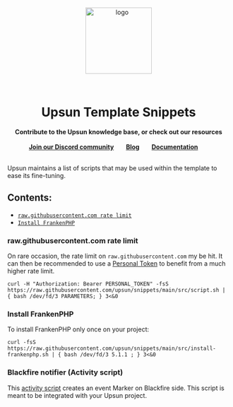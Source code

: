 
<br />
<p align="center">
    <a href="https://upsun.com">
        <img src="https://upsun.com/logos/logo_vertical.svg" alt="logo" width="150px">
    </a>
</p>
<br />
<h1 align="center">Upsun Template Snippets</h1>

<p align="center">
    <strong>Contribute to the Upsun knowledge base, or check out our resources</strong>
    <br />
    <br />
    <a href="https://discord.com/invite/PkMc2pVCDV"><strong>Join our Discord community</strong></a>&nbsp&nbsp&nbsp&nbsp&nbsp&nbsp
    <a href="https://upsun.com/blog/"><strong>Blog</strong></a>&nbsp&nbsp&nbsp&nbsp&nbsp&nbsp
    <a href="https://docs.upsun.com"><strong>Documentation</strong></a>&nbsp&nbsp&nbsp&nbsp&nbsp&nbsp
    <br /><br />
</p>

Upsun maintains a list of scripts that may be used within the template to ease its fine-tuning.

## Contents:
* [`raw.githubusercontent.com rate limit`](#rawgithubusercontentcom-rate-limit)
* [`Install FrankenPHP`](#install-frankenphp)

[//]: # (* [`Install a specific version of Node on non-Node JS container`]&#40;#Install-a-specific-version-of-Node-on-non-Node-JS-container&#41;)

[//]: # (* [`Upsunify script`]&#40;#upsunify-script&#41;)

[//]: # (* [`Install Swoole`]&#40;#install-swoole&#41;)

### raw.githubusercontent.com rate limit

On rare occasion, the rate limit on `raw.githubusercontent.com` my be hit. It can
then be recommended to use a [Personal Token](https://docs.github.com/en/authentication/keeping-your-account-and-data-secure/creating-a-personal-access-token) to benefit
from a much higher rate limit.

```
curl -H "Authorization: Bearer PERSONAL_TOKEN" -fsS https://raw.githubusercontent.com/upsun/snippets/main/src/script.sh | { bash /dev/fd/3 PARAMETERS; } 3<&0
```

[//]: # (### Install a specific version of Node on non-Node JS container)

[//]: # ()
[//]: # (The [documentation]&#40;https://docs.upsun.com/get-started/here/configure/nodejs.html&#41; describes how)

[//]: # (to specify the Node version to use and/or how to add Yarn to the NodeJS container.)

[//]: # ()
[//]: # (For other containers, such as the PHP one, it may be needed to rely on a specific)

[//]: # (version of NodeJS, and use Yarn as well.)

[//]: # ()
[//]: # (#### Install the LTS version of node)

[//]: # (```)

[//]: # (export N_PREFIX=$HOME/.n)

[//]: # (export PATH=$N_PREFIX/bin:$PATH)

[//]: # (curl -fsS https://raw.githubusercontent.com/upsun/snippets/main/src/install_node.sh | { bash /dev/fd/3 -v lts; } 3<&0)

[//]: # (```)

[//]: # ()
[//]: # (#### Install the 17.5 version of node with Yarn)

[//]: # (```)

[//]: # (export N_PREFIX=$HOME/.n)

[//]: # (export PATH=$N_PREFIX/bin:$PATH)

[//]: # (curl -fsS https://raw.githubusercontent.com/upsun/snippets/main/src/install_node.sh | { bash /dev/fd/3 -v 17.5 -y; } 3<&0)

[//]: # (```)

[//]: # ()
[//]: # (#### Use)

[//]: # ()
[//]: # (An example build hook is listed below. If using this snippet, do not add `corepack` as a [build dependency as outlined in the Upsun documentation]&#40;https://docs.upsun.com/get-started/here/configure/nodejs.html#use-yarn-as-a-package-manager&#41;, as it is already done for you. With the `-y` flag, the hook below will install Node.js 14.19.0 along with Yarn, afterwhich yarn commands can be run through corepack.)

[//]: # ()
[//]: # (```yaml)

[//]: # (name: app)

[//]: # (type: php:8.0)

[//]: # (dependencies:)

[//]: # (    php:)

[//]: # (        composer/composer: '^2')

[//]: # (variables:)

[//]: # (    env:)

[//]: # (        NODE_VERSION: v14.19.0)

[//]: # (build:)

[//]: # (    flavor: none)

[//]: # (hooks:)

[//]: # (    build: |)

[//]: # (        set -e )

[//]: # (        composer install)

[//]: # (        )
[//]: # (        export N_PREFIX=$HOME/.n)

[//]: # (        export PATH=$N_PREFIX/bin:$PATH)

[//]: # (        curl -fsS https://raw.githubusercontent.com/platformsh/snippets/main/src/install_node.sh | { bash /dev/fd/3 -v $NODE_VERSION -y; } 3<&0)

[//]: # (        )
[//]: # (        PUPPETEER_SKIP_CHROMIUM_DOWNLOAD=1 corepack yarn install)

[//]: # (        PUPPETEER_SKIP_CHROMIUM_DOWNLOAD=1 corepack yarn packages:build)

[//]: # (        corepack yarn run less)

[//]: # (        corepack yarn run webpack)

[//]: # (```)

[//]: # ()
[//]: # (> **Note:**)

[//]: # (>)

[//]: # (> By default, `n` will try and install to `/usr/local/n`, which is not allowed on Platform.sh. You can instead specify the install location using the [variable `N_PREFIX` and then adding to `PATH`]&#40;https://github.com/tj/n#optional-environment-variables&#41;. If you will also need `n` outside of the build hook, add the two `export` lines to `.environment` as well. )

[//]: # (### Upsunify script)

[//]: # ()
[//]: # (The `upsunify` script will generate the `.upsun/config.yaml` file and all the)

[//]: # (files needed to run a specific project on Upsun.)

[//]: # ()
[//]: # (To platformify a Laravel project:)

[//]: # (```)

[//]: # (curl -fsS https://raw.githubusercontent.com/platformsh/snippets/main/src/platformify.sh | { bash /dev/fd/3 -t laravel ; } 3<&0)

[//]: # (```)

[//]: # ()
[//]: # (To platformify a Laravel project and a speficic folder:)

[//]: # (```)

[//]: # (curl -fsS https://raw.githubusercontent.com/platformsh/snippets/main/src/platformify.sh | { bash /dev/fd/3 -t laravel -p path/to/dir ; } 3<&0)

[//]: # (```)

[//]: # ()
[//]: # (When ran on an empty folder, the script will clone the full template.)

[//]: # ()
[//]: # (### Install Swoole)

[//]: # ()
[//]: # (The `install_swoole` script will install and enable the Swoole or Open Swoole extension in a PHP container.)

[//]: # ()
[//]: # (To install Open Swoole v4.11.0:)

[//]: # (```)

[//]: # (curl -fsS https://raw.githubusercontent.com/platformsh/snippets/main/src/install_swoole.sh | { bash /dev/fd/3 openswoole 4.11.0 ; } 3<&0)

[//]: # (```)

[//]: # ()
[//]: # (To install Swoole v4.8.10:)

[//]: # (```)

[//]: # (curl -fsS https://raw.githubusercontent.com/platformsh/snippets/main/src/install_swoole.sh | { bash /dev/fd/3 swoole 4.8.10 ; } 3<&0)

[//]: # (```)

[//]: # ()
[//]: # (### Install Relay &#40;Redis&#41;)

[//]: # ()
[//]: # (The `install-relay` script will install and enable the [Relay]&#40;https://relay.so&#41; extension in a PHP container.)

[//]: # ()
[//]: # (To install Relay v0.6.0:)

[//]: # (Note the version should be prefixed with `v` &#40;**v**0.6.0&#41;)

[//]: # (```)

[//]: # (curl -fsS https://raw.githubusercontent.com/platformsh/snippets/main/src/install-relay.sh | { bash /dev/fd/3 v0.6.0 ; } 3<&0)

[//]: # (```)

[//]: # ()
[//]: # (To install Relay @dev:)

[//]: # (```)

[//]: # (curl -fsS https://raw.githubusercontent.com/platformsh/snippets/main/src/install-relay.sh | { bash /dev/fd/3 dev ; } 3<&0)

[//]: # (```)

[//]: # ()
[//]: # (### Install PhpRedis &#40;Redis&#41;)

[//]: # ()
[//]: # (The `install-phpredis` script will install and enable the [PhpRedis]&#40;https://github.com/phpredis/phpredis&#41; extension in a PHP container.)

[//]: # ()
[//]: # (To install PhpRedis v5.1.1:)

[//]: # (```)

[//]: # (curl -fsS https://raw.githubusercontent.com/platformsh/snippets/main/src/install-phpredis.sh | { bash /dev/fd/3 5.1.1 ; } 3<&0)

[//]: # (```)

### Install FrankenPHP
To install FrankenPHP only once on your project:
```shell
curl -fsS https://raw.githubusercontent.com/upsun/snippets/main/src/install-frankenphp.sh | { bash /dev/fd/3 5.1.1 ; } 3<&0
```

### Blackfire notifier (Activity script)
This [activity script](src/blackfire-notifier.js) creates an event Marker on Blackfire side. 
This script is meant to be integrated with your Upsun project.
